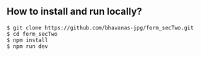 ## How to install and run locally?

```
$ git clone https://github.com/bhavanas-jpg/form_secTwo.git
$ cd form_secTwo
$ npm install
$ npm run dev

```